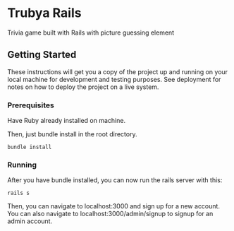 # Trubya Rails

Trivia game built with Rails with picture guessing element

## Getting Started

These instructions will get you a copy of the project up and running on your local machine for development and testing purposes. See deployment for notes on how to deploy the project on a live system.

### Prerequisites
Have Ruby already installed on machine. 

Then, just bundle install in the root directory.

```
bundle install
```


### Running

After you have bundle installed, you can now run the rails server with this:

```
rails s
```

Then, you can navigate to localhost:3000 and sign up for a new account. You can also navigate to localhost:3000/admin/signup to signup for an admin account.
